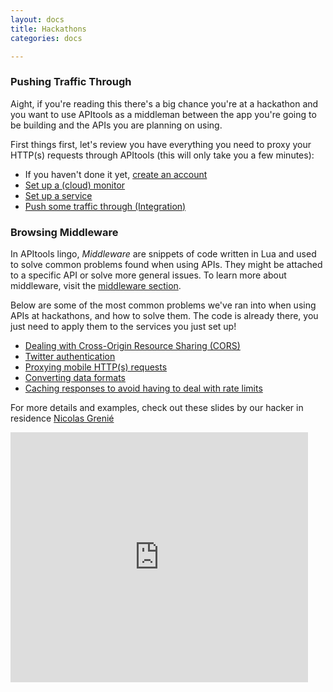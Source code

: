 ```yaml
---
layout: docs
title: Hackathons
categories: docs

---
```


### Pushing Traffic Through

Aight, if you're reading this there's a big chance you're at a hackathon and you want to use APItools as a middleman between the app you're going to be building and the APIs you are planning on using.

First things first, let's review you have everything you need to proxy your HTTP(s) requests through APItools (this will only take you a few minutes):

- If you haven't done it yet, [create an account](https://www.apitools.com/)
- [Set up a (cloud) monitor](../getting-started/#getting-started-new-monitor)
- [Set up a service](../getting-started/#getting-started-new-service)
- [Push some traffic through (Integration)](../getting-started/#getting-started-integration)

### Browsing Middleware

In APItools lingo, *Middleware* are snippets of code written in Lua and used to solve common problems found when using APIs. They might be attached to a specific API or solve more general issues. To learn more about middleware, visit the [middleware section](../middleware/).

Below are some of the most common problems we've ran into when using APIs at hackathons, and how to solve them. The code is already there, you just need to apply them to the services you just set up!

- [Dealing with Cross-Origin Resource Sharing (CORS)](https://github.com/APItools/middleware/blob/master/middleware/cors/cors.lua)
- [Twitter authentication](https://github.com/APItools/middleware/blob/master/middleware/twitter-oauth/twitter_oauth.lua)
- [Proxying mobile HTTP(s) requests](/blog/2014/04/17/how-to-debug-ios-apps-with-apitools.html)
- [Converting data formats](https://github.com/APItools/middleware/blob/master/middleware/xml-to-json/xml-to-json.lua)
- [Caching responses to avoid having to deal with rate limits](https://github.com/APItools/middleware/blob/master/middleware/cache-middleware/cache.lua)

For more details and examples, check out these slides by our hacker in residence [Nicolas Grenié](https://twitter.com/picsoung 'Nicolas Grenié (@picsoung)')

<iframe src="https://www.slideshare.net/slideshow/embed_code/35191625" width="476" height="400" frameborder="0" marginwidth="0" marginheight="0" scrolling="no"></iframe>
